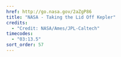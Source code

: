 ```yaml
---
href: http://go.nasa.gov/2aZgP86
title: "NASA - Taking the Lid Off Kepler"
credits:
  - "Credit: NASA/Ames/JPL-Caltech"
timecodes:
  - "03:13.5"
sort_order: 57
---
```


